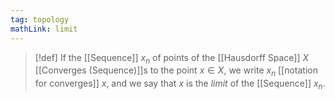 ```yaml
---
tag: topology
mathLink: limit
---
```

> [!def]
> If the [[Sequence]] $x_n$ of points of the [[Hausdorff Space]] $X$ [[Converges (Sequence)]]s to the point $x\in X$, we write $x_n$ [[notation for converges]] $x$, and we say that $x$ is the *limit* of the [[Sequence]] $x_n$.

